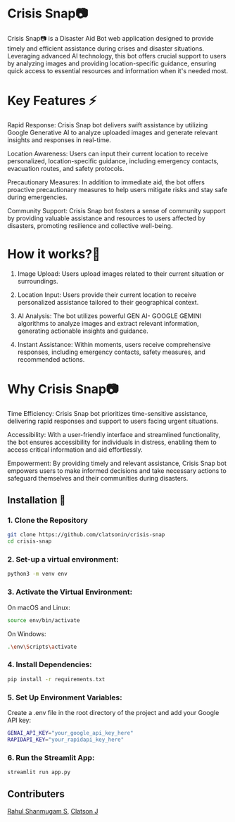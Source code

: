# Crisis Snap📷

Crisis Snap📷 is a Disaster Aid Bot web application designed to provide timely and efficient assistance during crises and disaster situations. Leveraging advanced AI technology, this bot offers crucial support to users by analyzing images and providing location-specific guidance, ensuring quick access to essential resources and information when it's needed most.

# Key Features ⚡
Rapid Response: Crisis Snap bot delivers swift assistance by utilizing Google Generative AI to analyze uploaded images and generate relevant insights and responses in real-time.

Location Awareness: Users can input their current location to receive personalized, location-specific guidance, including emergency contacts, evacuation routes, and safety protocols.

Precautionary Measures: In addition to immediate aid, the bot offers proactive precautionary measures to help users mitigate risks and stay safe during emergencies.

Community Support: Crisis Snap bot fosters a sense of community support by providing valuable assistance and resources to users affected by disasters, promoting resilience and collective well-being.

# How it works?💫
1. Image Upload: Users upload images related to their current situation or surroundings.

2. Location Input: Users provide their current location to receive personalized assistance tailored to their geographical context.

3. AI Analysis: The bot utilizes powerful GEN AI- GOOGLE GEMINI algorithms to analyze images and extract relevant information, generating actionable insights and guidance.

4. Instant Assistance: Within moments, users receive comprehensive responses, including emergency contacts, safety measures, and recommended actions.

# Why Crisis Snap📷

Time Efficiency: Crisis Snap bot prioritizes time-sensitive assistance, delivering rapid responses and support to users facing urgent situations.

Accessibility: With a user-friendly interface and streamlined functionality, the bot ensures accessibility for individuals in distress, enabling them to access critical information and aid effortlessly.

Empowerment: By providing timely and relevant assistance, Crisis Snap bot empowers users to make informed decisions and take necessary actions to safeguard themselves and their communities during disasters.

## Installation 🌟

### 1. Clone the Repository

```bash
git clone https://github.com/clatsonin/crisis-snap
cd crisis-snap
```
### 2. Set-up a virtual environment:
```bash
python3 -m venv env
```
### 3. Activate the Virtual Environment:

On macOS and Linux:
```bash
source env/bin/activate
```
On Windows:
```bash
.\env\Scripts\activate
```
### 4. Install Dependencies:

```bash
pip install -r requirements.txt
```
### 5. Set Up Environment Variables:

Create a .env file in the root directory of the project and add your Google API key:

```bash
GENAI_API_KEY="your_google_api_key_here"
RAPIDAPI_KEY="your_rapidapi_key_here"
```

### 6. Run the Streamlit App:
```bash
streamlit run app.py
```
## Contributers
[Rahul Shanmugam S,](https://github.com/rahulgoat)
[Clatson J](https://github.com/clatsonin)


